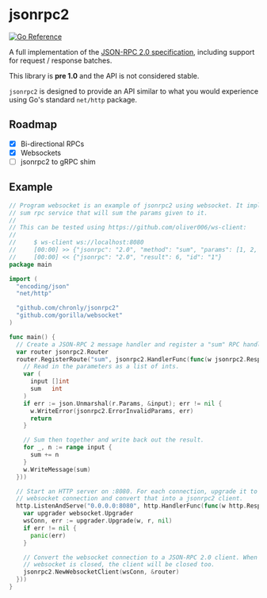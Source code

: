 # jsonrpc2
[![Go Reference](https://pkg.go.dev/badge/github.com/chronly/jsonrpc2.svg)](https://pkg.go.dev/github.com/chronly/jsonrpc2)

A full implementation of the [JSON-RPC 2.0
specification](https://www.jsonrpc.org/specification), including support for
request / response batches.

This library is **pre 1.0** and the API is not considered stable.

`jsonrpc2` is designed to provide an API similar to what you would experience
using Go's standard `net/http` package.

## Roadmap

- [x] Bi-directional RPCs
- [x] Websockets
- [ ] jsonrpc2 to gRPC shim

## Example

```go
// Program websocket is an example of jsonrpc2 using websocket. It implements an
// sum rpc service that will sum the params given to it.
//
// This can be tested using https://github.com/oliver006/ws-client:
//
//     $ ws-client ws://localhost:8080
//     [00:00] >> {"jsonrpc": "2.0", "method": "sum", "params": [1, 2, 3], "id": "1"}
//     [00:00] << {"jsonrpc": "2.0", "result": 6, "id": "1"}
package main

import (
  "encoding/json"
  "net/http"

  "github.com/chronly/jsonrpc2"
  "github.com/gorilla/websocket"
)

func main() {
  // Create a JSON-RPC 2 message handler and register a "sum" RPC handler.
  var router jsonrpc2.Router
  router.RegisterRoute("sum", jsonrpc2.HandlerFunc(func(w jsonrpc2.ResponseWriter, r *jsonrpc2.Request) {
    // Read in the parameters as a list of ints.
    var (
      input []int
      sum   int
    )
    if err := json.Unmarshal(r.Params, &input); err != nil {
      w.WriteError(jsonrpc2.ErrorInvalidParams, err)
      return
    }

    // Sum then together and write back out the result.
    for _, n := range input {
      sum += n
    }
    w.WriteMessage(sum)
  }))

  // Start an HTTP server on :8080. For each connection, upgrade it to a
  // websocket connection and convert that into a jsonrpc2 client.
  http.ListenAndServe("0.0.0.0:8080", http.HandlerFunc(func(w http.ResponseWriter, r *http.Request) {
    var upgrader websocket.Upgrader
    wsConn, err := upgrader.Upgrade(w, r, nil)
    if err != nil {
      panic(err)
    }

    // Convert the websocket connection to a JSON-RPC 2.0 client. When the
    // websocket is closed, the client will be closed too.
    jsonrpc2.NewWebsocketClient(wsConn, &router)
  }))
}
```


